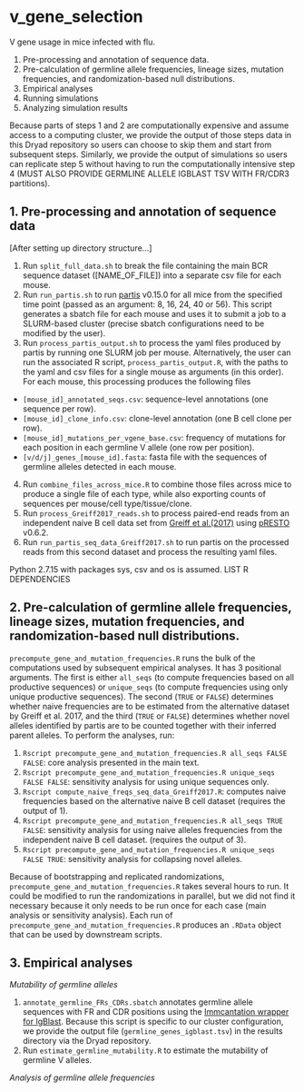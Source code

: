# v_gene_selection
V gene usage in mice infected with flu. 

1. Pre-processing and annotation of sequence data.
2. Pre-calculation of germline allele frequencies, lineage sizes, mutation frequencies, and randomization-based null distributions.
3. Empirical analyses
4. Running simulations
5. Analyzing simulation results

Because parts of steps 1 and 2 are computationally expensive and assume access to a computing cluster, we provide the output of those steps data in this Dryad repository so users can choose to skip them and start from subsequent steps. Similarly, we provide the output of simulations so users can replicate step 5 without having to run the computationally intensive step 4 (MUST ALSO PROVIDE GERMLINE ALLELE IGBLAST TSV WITH FR/CDR3 partitions).

## 1. Pre-processing and annotation of sequence data ##

[After setting up directory structure...]

1. Run `split_full_data.sh` to break the file containing the main BCR sequence dataset ([NAME_OF_FILE]) into a separate csv file for each mouse.
2. Run `run_partis.sh` to run [partis](https://github.com/psathyrella/partis) v0.15.0 for all mice from the specified time point (passed as an argument: 8, 16, 24, 40 or 56). This script generates a sbatch file for each mouse and uses it to submit a job to a SLURM-based cluster (precise sbatch configurations need to be modified by the user).
3. Run `process_partis_output.sh` to process the yaml files produced by partis by running one SLURM job per mouse. Alternatively, the user can run the associated R script, `process_partis_output.R`, with the paths to the yaml and csv files for a single mouse as arguments (in this order). For each mouse, this processing produces the following files

- `[mouse_id]_annotated_seqs.csv`: sequence-level annotations (one sequence per row).
- `[mouse_id]_clone_info.csv`: clone-level annotation (one B cell clone per row).
- `[mouse_id]_mutations_per_vgene_base.csv`: frequency of mutations for each position in each germline V allele (one row per position).
- `[v/d/j]_genes_[mouse_id].fasta`: fasta file with the sequences of germline alleles detected in each mouse.

4. Run `combine_files_across_mice.R` to combine those files across mice to produce a single file of each type, while also exporting counts of sequences per mouse/cell type/tissue/clone.
5. Run `process_Greiff2017_reads.sh` to process paired-end reads from an independent naive B cell data set from [Greiff et al.(2017)](https://www.sciencedirect.com/science/article/pii/S221112471730565X) using [pRESTO](https://presto.readthedocs.io/en/stable/) v0.6.2.
6. Run  `run_partis_seq_data_Greiff2017.sh` to run partis on the processed reads from this second dataset and process the resulting yaml files.

Python 2.7.15 with packages sys, csv and os is assumed. LIST R DEPENDENCIES

## 2. Pre-calculation of germline allele frequencies, lineage sizes, mutation frequencies, and randomization-based null distributions. ##

`precompute_gene_and_mutation_frequencies.R` runs the bulk of the computations used by subsequent empirical analyses. It has 3 positional arguments. The first is either `all_seqs` (to compute frequencies based on all productive sequences) or `unique_seqs` (to compute frequencies using only unique productive sequences). The second (`TRUE` or `FALSE`) determines whether naive frequencies are to be estimated from the alternative dataset by Greiff et al. 2017, and the third (`TRUE` or `FALSE`) determines whether novel alleles identified by partis are to be counted together with their inferred parent alleles. To perform the analyses, run:

1. `Rscript precompute_gene_and_mutation_frequencies.R all_seqs FALSE FALSE`: core analysis presented in the main text.
2. `Rscript precompute_gene_and_mutation_frequencies.R unique_seqs FALSE FALSE`: sensitivity analysis for using unique sequences only.
3. `Rscript compute_naive_freqs_seq_data_Greiff2017.R`: computes naive frequencies based on the alternative naive B cell dataset (requires the output of 1).
4. `Rscript precompute_gene_and_mutation_frequencies.R all_seqs TRUE FALSE`: sensitivity analysis for using naive alleles frequencies from the  independent naive B cell dataset. (requires the output of 3).
5. `Rscript precompute_gene_and_mutation_frequencies.R unique_seqs FALSE TRUE`: sensitivity analysis for collapsing novel alleles.

Because of bootstrapping and replicated randomizations, `precompute_gene_and_mutation_frequencies.R` takes several hours to run. It could be modified to run the randomizations in parallel, but we did not find it necessary because it only needs to be run once for each case (main analysis or sensitivity analysis). Each run of `precompute_gene_and_mutation_frequencies.R` produces an `.RData` object that can be used by downstream scripts.

## 3. Empirical analyses

 *Mutability of germline alleles*
 
 1. `annotate_germline_FRs_CDRs.sbatch` annotates germline allele sequences with FR and CDR positions using the [Immcantation wrapper for IgBlast](https://changeo.readthedocs.io/en/stable/examples/igblast.html). Because this script is specific to our cluster configuration, we provide the output file (`germline_genes_igblast.tsv`) in the results directory via the Dryad repository.
 2. Run `estimate_germline_mutability.R` to estimate the mutability of germline V alleles.

*Analysis of germline allele frequencies*
 


